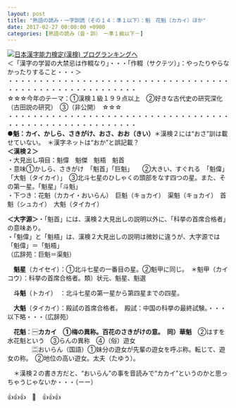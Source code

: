 ```yaml
---
layout: post
title: "熟語の読み・一字訓読（その１４：準１以下）：魁　花魁（カカイ）ほか"
date: 2017-02-27 00:00:00 +0900
categories: [熟語の読み（音・訓）　ー準１級以下－]
---
```


[![](/syuusyuu9701/assets/images/熟語の読み・一字訓読（その１４：準１以下）：魁-花魁（カカイ）ほか-br_c_3028_1.gif)](http://blog.with2.net/link.php?1659096:3028 "日本漢字能力検定(漢検) ブログランキングへ")[日本漢字能力検定(漢検) ブログランキングへ](http://blog.with2.net/link.php?1659096:3028)  
＜「漢字の学習の大禁忌は作輟なり」・・・「作輟（サクテツ）」：やったりやらなかったりすること・・・＞  
・・・・・・・・・・・・・・・・・・・・・・・・・・・・・・・・・・・・・・・・・・・・・・・・・・・・・・・・・  
☆☆☆今年のテーマ：①漢検１級１９９点以上　②好きな古代史の研究深化（古田説の研究）　③（非公開）　☆☆☆　　  
・・・・・・・・・・・・・・・・・・・・・・・・・・・・・・・・・・・・・・・・・・・・・・・・・・・・・・・・・  
**●魁：カイ、かしら、さきがけ、おさ、おお（きい）**＊漢検２には“おさ”訓は載せていない。　＊漢字ネットは“おか”と誤記載？  
**＜漢検２＞**  
・大見出し項目：魁偉　魁傑　魁梧　魁首　  
・意味①かしら、さきがけ　「魁首」「巨魁」　　②大きい、すぐれる　「魁偉」「大魁（タイカイ）」　③北斗七星のひしゃくの頭部をなす四つの星。また、その第一星。「魁星」「斗魁」  
・下つき：花魁（カカイ・おいらん）　巨魁（キョカイ）　渠魁（キョカイ）　首魁（シュカイ）　大魁（タイカイ）  
  
**＜大字源＞**・「魁首」には、漢検２大見出しの説明以外に、「科挙の首席合格者」の意味あり。  
・「魁偉」と「魁梧」は、漢検２大見出しの説明は微妙に違うが、大字源では「魁偉」＝「魁梧」  
（広辞苑：巨魁＝渠魁）  
  
  
　**魁星**（カイセイ）：①北斗七星の一番目の星。②魁甲に同じ。　＊魁甲（カイコウ）：科挙の首席合格者。類）状元、魁星、魁選  
  
　**斗魁**（トカイ）　：北斗七星の第一星から第四星までの四星。  
  
　**大魁**（タイカイ）：殿試の首席合格者。　殿試：中国の科挙の最終試験。・・・以下略・・・（広辞苑）  
  
　**花魁**：🈩**カカイ**　**①梅の異称。百花のさきがけの意。　同）華魁**　②はすを水花魁という　③らんの異称　④（俗）遊女　  
　　　　🈔おいらん（国語）①妹分の遊女が先輩の遊女を呼ぶ称。転じて、遊女の称。　②地位の高い遊女。太夫（たゆう）。  
  
　＊漢検２の書き方だと、“おいらん”の事を音読みで“カカイ”というのかと思っちゃうじゃないか・・・（ーー）  
  
👍👍👍　🐔　👍👍👍  
  
  
  